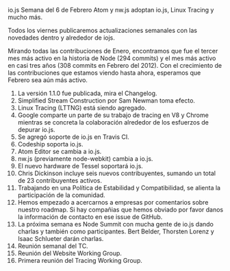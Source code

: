 io.js Semana del 6 de Febrero Atom y nw.js adoptan io.js, Linux Tracing y mucho más.

Todos los viernes publicaremos actualizaciones semanales con las novedades dentro y alrededor de iojs.

Mirando todas las contribuciones de Enero, encontramos que fue el tercer mes más activo en la historia de Node (294 commits) y el mes más activo en casi tres años (308 commits en Febrero del 2012). Con el crecimiento de las contribuciones que estamos viendo hasta ahora, esperamos que Febrero sea aún más activo.

1. La versión 1.1.0 fue publicada, mira el Changelog.
2. Simplified Stream Construction por Sam Newman toma efecto.
3. Linux Tracing (LTTNG) está siendo agregado.
4. Google comparte un parte de su trabajo de tracing en V8 y Chrome mientras se concreta la colaboración alrededor de los esfuerzos de depurar io.js.
5. Se agregó soporte de io.js en Travis CI.
6. Codeship soporta io.js.
7. Atom Editor se cambia a io.js.
8. nw.js (previamente node-webkit) cambia a io.js.
9. El nuevo hardware de Tessel soportará io.js.
10. Chris Dickinson incluye seis nuevos contribuyentes, sumando un total de 23 contribuyentes activos.
11. Trabajando en una Política de Estabilidad y Compatibilidad, se alienta la participación de la comunidad.
12. Hemos empezado a acercarnos a empresas por comentarios sobre nuestro roadmap. Si hay compañias que hemos obviado por favor danos la información de contacto en ese issue de GitHub.
13. La próxima semana es Node Summit con mucha gente de io.js dando charlas y también como participantes. Bert Belder, Thorsten Lorenz y Isaac Schlueter darán charlas.
14. Reunión semanal del TC.
15. Reunión del Website Working Group.
16. Primera reunión del Tracing Working Group.
